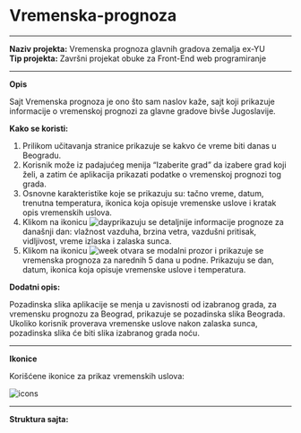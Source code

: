 # Vremenska-prognoza
<hr>
<b>Naziv projekta:</b> Vremenska prognoza glavnih gradova zemalja ex-YU
<br>
<b>Tip projekta:</b> Završni projekat obuke za Front-End web programiranje
<hr>
<b>Opis</b>
<br>
<p>Sajt Vremenska prognoza je ono što sam naslov kaže, sajt koji prikazuje informacije o vremenskoj prognozi za glavne gradove bivše Jugoslavije.</p> 
<b>Kako se koristi:</b>
<ol>
<li>Prilikom učitavanja stranice prikazuje se kakvo će vreme biti danas u Beogradu.</li>
<li>Korisnik može iz padajućeg menija “Izaberite grad” da izabere grad koji želi, a zatim će aplikacija prikazati podatke o vremenskoj prognozi tog grada.</li>
<li>Osnovne karakteristike koje se prikazuju su: tačno vreme, datum, trenutna temperatura, ikonica koja opisuje vremenske uslove i kratak opis vremenskih uslova.</li>
<li>Klikom na ikonicu  <img src=" https://i.imgur.com/0MjJ4eX.png" alt="day">prikazuju se detaljnije informacije prognoze za današnji dan: vlažnost vazduha, brzina vetra, vazdušni pritisak, vidljivost, vreme izlaska i zalaska sunca.</li>
<li>Klikom na ikonicu <img src=" https://i.imgur.com/yaKWlg1.png" alt="week"> otvara se modalni prozor i prikazuje se vremenska prognoza za narednih 5 dana u podne. Prikazuju se dan, datum, ikonica koja opisuje vremenske uslove i temperatura.</li>
</ol>
<b>Dodatni opis:</b>	
<p>Pozadinska slika aplikacije se menja u zavisnosti od izabranog grada, za vremensku prognozu za Beograd, prikazuje se pozadinska slika Beograda.
Ukoliko korisnik proverava vremenske uslove nakon zalaska sunca, pozadinska slika će biti slika izabranog grada noću.</p>
<hr>
<b>Ikonice</b>
<p>Korišćene ikonice za prikaz vremenskih uslova:</p>
<img src=" https://i.imgur.com/7xUrigP.jpg" alt="icons">
<hr>
<b>Struktura sajta:</p>
